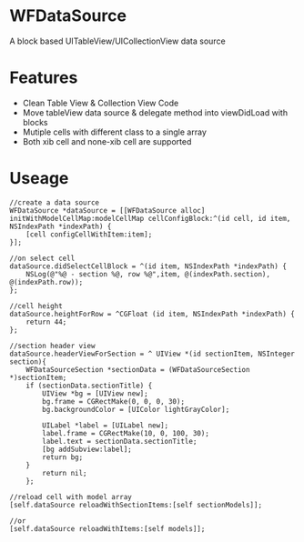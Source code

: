 # WFDataSource
A block based UITableView/UICollectionView data source

# Features
- Clean Table View & Collection View Code
- Move tableView data source & delegate method into viewDidLoad with blocks
- Mutiple cells with different class to a single array
- Both xib cell and none-xib cell are supported

# Useage

    //create a data source
    WFDataSource *dataSource = [[WFDataSource alloc] initWithModelCellMap:modelCellMap cellConfigBlock:^(id cell, id item, NSIndexPath *indexPath) {
        [cell configCellWithItem:item];
    }];
    
    //on select cell
    dataSource.didSelectCellBlock = ^(id item, NSIndexPath *indexPath) {
        NSLog(@"%@ - section %@, row %@",item, @(indexPath.section), @(indexPath.row));
    };
    
    //cell height
    dataSource.heightForRow = ^CGFloat (id item, NSIndexPath *indexPath) {
        return 44;
    };
    
    //section header view
    dataSource.headerViewForSection = ^ UIView *(id sectionItem, NSInteger section){
        WFDataSourceSection *sectionData = (WFDataSourceSection *)sectionItem;
        if (sectionData.sectionTitle) {
            UIView *bg = [UIView new];
            bg.frame = CGRectMake(0, 0, 0, 30);
            bg.backgroundColor = [UIColor lightGrayColor];
                
            UILabel *label = [UILabel new];
            label.frame = CGRectMake(10, 0, 100, 30);
            label.text = sectionData.sectionTitle;
            [bg addSubview:label];
            return bg;
        }
            return nil;
        };
        
    //reload cell with model array
    [self.dataSource reloadWithSectionItems:[self sectionModels]];
    
    //or
    [self.dataSource reloadWithItems:[self models]];



